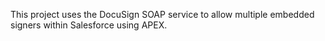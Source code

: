 This project uses the DocuSign SOAP service to allow multiple embedded signers within Salesforce using APEX.
